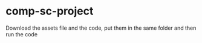# comp-sc-project
Download the assets file and the code, put them in the same folder and then run the code
